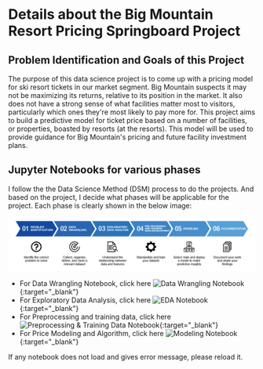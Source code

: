# Details about the Big Mountain Resort Pricing Springboard Project

## Problem Identification and Goals of this Project
The purpose of this data science project is to come up with a pricing model for ski resort tickets in our market segment. Big Mountain suspects it may not be maximizing its returns, relative to its position in the market. It also does not have a strong sense of what facilities matter most to visitors, particularly which ones they're most likely to pay more for. This project aims to build a predictive model for ticket price based on a number of facilities, or properties, boasted by resorts (at the resorts). This model will be used to provide guidance for Big Mountain's pricing and future facility investment plans.

## Jupyter Notebooks for various phases
I follow the the Data Science Method (DSM) process to do the projects. And based on the project, I decide what phases will be applicable for the project. Each phase is clearly shown in the below image:

<img src="https://github.com/jayguptacal/portfolio/blob/main/image/MLmethodology.jpg">

- For Data Wrangling Notebook, click here ![Data Wrangling Notebook](/BigMountainResortPricing/Notebooks/02_data_wrangling.ipynb){:target="_blank"}
- For Exploratory Data Analysis, click here ![EDA Notebook](/BigMountainResortPricing/Notebooks/03_exploratory_data_analysis.ipynb){:target="_blank"}
- For Preprocessing and training data, click here ![Preprocessing & Training Data Notebook](/BigMountainResortPricing/Notebooks/04_preprocessing_and_training.ipynb){:target="_blank"}
- For Price Modeling and Algorithm, click here ![Modeling Notebook](/BigMountainResortPricing/Notebooks/05_modeling.ipynb){:target="_blank"}

If any notebook does not load and gives error message, please reload it.
